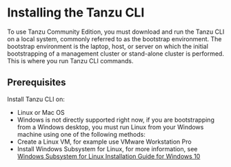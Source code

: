 # Installing the Tanzu CLI

To use Tanzu Community Edition, you must download and run the Tanzu CLI on a local system, commonly referred to as the bootstrap environment. The bootstrap environment is the laptop, host, or server on which the initial bootstrapping of a management cluster or stand-alone cluster is performed. This is where you run Tanzu  CLI commands.

## Prerequisites

Install Tanzu CLI on:
- Linux or Mac OS
- Windows is not directly supported right now, if you are  bootstrapping from a Windows desktop, you must run Linux from your Windows machine using one of the following methods:
- Create a Linux VM, for example use VMware Workstation Pro
- Install Windows Subsystem for Linux, for more information, see [Windows Subsystem for Linux Installation Guide for Windows 10](https://docs.microsoft.com/en-us/windows/wsl/install-win10)



